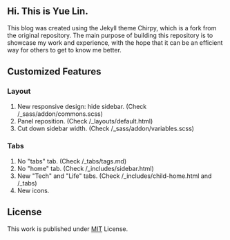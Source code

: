 ## Hi. This is Yue Lin.
This blog was created using the Jekyll theme Chirpy, which is a fork from the original repository.
The main purpose of building this repository is to showcase my work and experience, with the hope that it can be an efficient way for others to get to know me better.


## Customized Features

### Layout
1. New responsive design: hide sidebar. (Check /_sass/addon/commons.scss)
2. Panel reposition. (Check /_layouts/default.html)
3. Cut down sidebar width. (Check /_sass/addon/variables.scss)

### Tabs
1. No "tabs" tab. (Check /_tabs/tags.md)
2. No "home" tab. (Check /_includes/sidebar.html)
3. New "Tech" and "Life" tabs. (Check /_includes/child-home.html and /_tabs)
4. New icons.

## License

This work is published under [MIT][mit] License.

[gem]: https://rubygems.org/gems/jekyll-theme-chirpy
[chirpy]: https://github.com/cotes2020/jekyll-theme-chirpy/
[use-template]: https://github.com/cotes2020/chirpy-starter/generate
[CD]: https://en.wikipedia.org/wiki/Continuous_deployment
[mit]: https://github.com/cotes2020/chirpy-starter/blob/master/LICENSE
